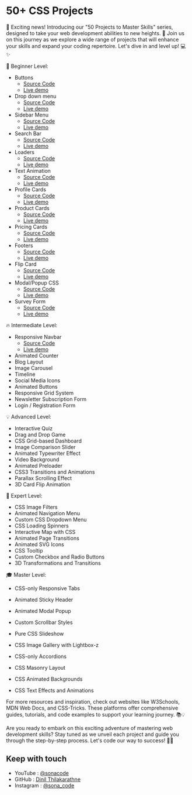 # 50+ CSS Projects 

📢 Exciting news! Introducing our "50 Projects to Master Skills" series, designed to take your web development abilities to new heights. 🌟 Join us on this journey as we explore a wide range of projects that will enhance your skills and expand your coding repertoire. Let's dive in and level up! 💻✨

🌱 Beginner Level:

- Buttons
    - [Source Code](https://github.com/Dinil-Thilakarathne/50-css-projects/tree/main/buttons)
    - [Live demo](https://dinil-thilakarathne.github.io/50-css-projects/buttons/)
- Drop down menu
    - [Source Code](https://github.com/Dinil-Thilakarathne/50-css-projects/tree/main/drop%20down%20menu)
    - [Live demo](https://dinil-thilakarathne.github.io/50-css-projects/drop%20down%20menu)
- Sidebar Menu
    - [Source Code](https://github.com/Dinil-Thilakarathne/50-css-projects/tree/main/Sidebar%20Menu)
    - [Live demo](https://dinil-thilakarathne.github.io/50-css-projects/Sidebar%20Menu)
- Search Bar
    - [Source Code](https://github.com/Dinil-Thilakarathne/50-css-projects/tree/main/Search%20Bar)
    - [Live demo](https://dinil-thilakarathne.github.io/50-css-projects/Search%20Bar)
- Loaders
    - [Source Code](https://github.com/Dinil-Thilakarathne/50-css-projects/tree/main/loader)
    - [Live demo](https://dinil-thilakarathne.github.io/50-css-projects/loader)
- Text Animation
    - [Source Code](https://github.com/Dinil-Thilakarathne/50-css-projects/tree/main/text%20animation)
    - [Live demo](https://dinil-thilakarathne.github.io/50-css-projects/text%20animation)
- Profile Cards
    - [Source Code](https://github.com/Dinil-Thilakarathne/50-css-projects/tree/main/profile%20card)
    - [Live demo](https://dinil-thilakarathne.github.io/50-css-projects/profile%20card)
- Product Cards
    - [Source Code](https://github.com/Dinil-Thilakarathne/50-css-projects/tree/main/product%20card)
    - [Live demo](https://dinil-thilakarathne.github.io/50-css-projects/product%20card)
- Pricing Cards
    - [Source Code](https://github.com/Dinil-Thilakarathne/50-css-projects/tree/main/pricing%20cards)
    - [Live demo](https://dinil-thilakarathne.github.io/50-css-projects/pricing%20cards)
- Footers
    - [Source Code](https://github.com/Dinil-Thilakarathne/50-css-projects/tree/main/footer)
    - [Live demo](https://dinil-thilakarathne.github.io/50-css-projects/footer)
- Flip Card
    - [Source Code](https://github.com/Dinil-Thilakarathne/50-css-projects/tree/main/flip%20card)
    - [Live demo](https://dinil-thilakarathne.github.io/50-css-projects/flip%20card)
- Modal/Popup CSS
    - [Source Code](https://github.com/Dinil-Thilakarathne/50-css-projects/tree/main/modal-popup)
    - [Live demo](https://dinil-thilakarathne.github.io/50-css-projects/modal-popup)
- Survey Form
    - [Source Code](https://github.com/Dinil-Thilakarathne/50-css-projects/tree/main/survey%20form)
    - [Live demo](https://dinil-thilakarathne.github.io/50-css-projects/survey%20form)

🔥 Intermediate Level:

- Responsive Navbar
    - [Source Code](https://github.com/Dinil-Thilakarathne/50-css-projects/tree/main/responsive%20navbar)
    - [Live demo](https://dinil-thilakarathne.github.io/50-css-projects/responsive%20navbar)
- Animated Counter
- Blog Layout
- Image Carousel
- Timeline
- Social Media Icons
- Animated Buttons
- Responsive Grid System
- Newsletter Subscription Form
- Login / Registration Form

💡 Advanced Level:

- Interactive Quiz
- Drag and Drop Game
- CSS Grid-based Dashboard
- Image Comparison Slider
- Animated Typewriter Effect
- Video Background
- Animated Preloader
- CSS3 Transitions and Animations
- Parallax Scrolling Effect
- 3D Card Flip Animation

🚀 Expert Level:

- CSS Image Filters
- Animated Navigation Menu
- Custom CSS Dropdown Menu
- CSS Loading Spinners
- Interactive Map with CSS
- Animated Page Transitions
- Animated SVG Icons
- CSS Tooltip
- Custom Checkbox and Radio Buttons
- 3D Transformations and Transitions

🎓 Master Level:

- CSS-only Responsive Tabs
- Animated Sticky Header
- Animated Modal Popup
- Custom Scrollbar Styles
- Pure CSS Slideshow
- CSS Image Gallery with Lightbox-z
 
- CSS-only Accordions
- CSS Masonry Layout
- CSS Animated Backgrounds
- CSS Text Effects and Animations

For more resources and inspiration, check out websites like W3Schools, MDN Web Docs, and CSS-Tricks. These platforms offer comprehensive guides, tutorials, and code examples to support your learning journey. 📚💡

Are you ready to embark on this exciting adventure of mastering web development skills? Stay tuned as we unveil each project and guide you through the step-by-step process. Let's code our way to success! 💪🌐

## Keep with touch

- YouTube : [@sonacode](https://www.youtube.com/@sonacode/videos)
- GitHub : [Dinil Thilakarathne](https://github.com/Dinil-Thilakarathne/)
- Instagram : [@sona_code](https://www.instagram.com/sona_code/)

